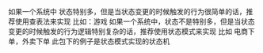 如果一个系统中 状态特别多，但是当状态变更的时候触发的行为很简单的话，推荐使用查表法来实现 比如：游戏
如果一个系统中，状态不是特别多，但是当状态变更的时候触发的行为逻辑特别复杂的话，推荐使用状态模式来实现 比如 电商下单，外卖下单
此包下的例子是状态模式实现的状态机
